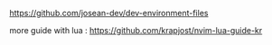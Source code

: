 https://github.com/josean-dev/dev-environment-files

more guide with lua : https://github.com/krapjost/nvim-lua-guide-kr

